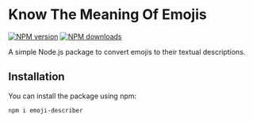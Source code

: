 # Know The Meaning Of Emojis

[![NPM version](https://img.shields.io/npm/v/emoji-description-converter.svg?style=flat)](https://www.npmjs.com/package/emoji-description-converter)
[![NPM downloads](https://img.shields.io/npm/dm/emoji-description-converter.svg?style=flat)](https://www.npmjs.com/package/emoji-description-converter)

A simple Node.js package to convert emojis to their textual descriptions.

## Installation

You can install the package using npm:

```bash
npm i emoji-describer
